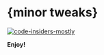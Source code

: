 # {minor tweaks}

[![code-insiders-mostly](https://raw.githubusercontent.com/dunstontc/dark-plus-syntax/master/assets/vci-custom.png)](https://github.com/Microsoft/vscode)

**Enjoy!**
